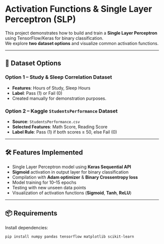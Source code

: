 # Activation Functions & Single Layer Perceptron (SLP)

This project demonstrates how to build and train a **Single Layer Perceptron** using TensorFlow/Keras for binary classification.  
We explore **two dataset options** and visualize common activation functions.

---

## 📂 Dataset Options

### **Option 1 – Study & Sleep Correlation Dataset**
- **Features**: Hours of Study, Sleep Hours
- **Label**: Pass (1) or Fail (0)
- Created manually for demonstration purposes.

### **Option 2 – Kaggle `StudentsPerformance` Dataset**
- **Source**: `StudentsPerformance.csv`
- **Selected Features**: Math Score, Reading Score
- **Label Rule**: Pass (1) if both scores ≥ 50, else Fail (0)

---

## 🛠 Features Implemented
- Single Layer Perceptron model using **Keras Sequential API**
- **Sigmoid** activation in output layer for binary classification
- Compilation with **Adam optimizer** & **Binary Crossentropy loss**
- Model training for 10–15 epochs
- Testing with new unseen data points
- Visualization of activation functions (**Sigmoid**, **Tanh**, **ReLU**)

---

## 📦 Requirements
Install dependencies:
```bash
pip install numpy pandas tensorflow matplotlib scikit-learn
